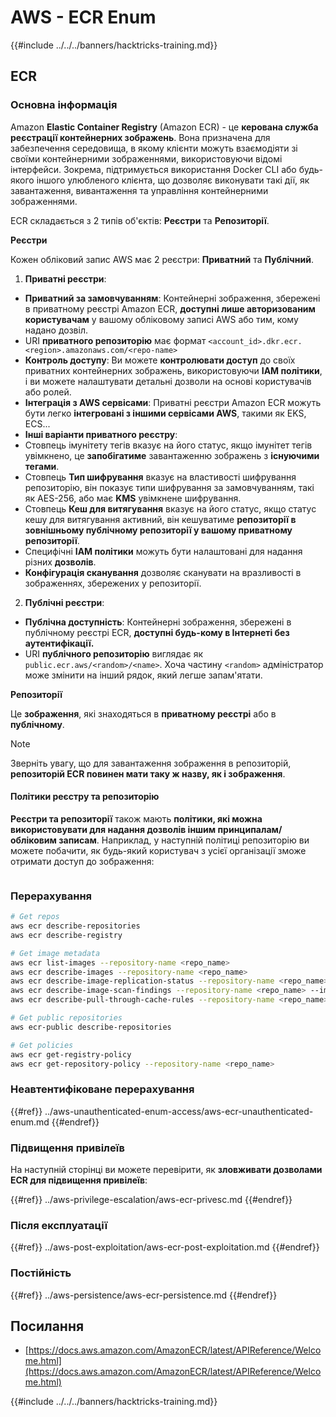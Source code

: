 # AWS - ECR Enum

{{#include ../../../banners/hacktricks-training.md}}

## ECR

### Основна інформація

Amazon **Elastic Container Registry** (Amazon ECR) - це **керована служба реєстрації контейнерних зображень**. Вона призначена для забезпечення середовища, в якому клієнти можуть взаємодіяти зі своїми контейнерними зображеннями, використовуючи відомі інтерфейси. Зокрема, підтримується використання Docker CLI або будь-якого іншого улюбленого клієнта, що дозволяє виконувати такі дії, як завантаження, вивантаження та управління контейнерними зображеннями.

ECR складається з 2 типів об'єктів: **Реєстри** та **Репозиторії**.

**Реєстри**

Кожен обліковий запис AWS має 2 реєстри: **Приватний** та **Публічний**.

1. **Приватні реєстри**:

- **Приватний за замовчуванням**: Контейнерні зображення, збережені в приватному реєстрі Amazon ECR, **доступні лише авторизованим користувачам** у вашому обліковому записі AWS або тим, кому надано дозвіл.
- URI **приватного репозиторію** має формат `<account_id>.dkr.ecr.<region>.amazonaws.com/<repo-name>`
- **Контроль доступу**: Ви можете **контролювати доступ** до своїх приватних контейнерних зображень, використовуючи **IAM політики**, і ви можете налаштувати детальні дозволи на основі користувачів або ролей.
- **Інтеграція з AWS сервісами**: Приватні реєстри Amazon ECR можуть бути легко **інтегровані з іншими сервісами AWS**, такими як EKS, ECS...
- **Інші варіанти приватного реєстру**:
- Стовпець імунітету тегів вказує на його статус, якщо імунітет тегів увімкнено, це **запобігатиме** завантаженню зображень з **існуючими тегами**.
- Стовпець **Тип шифрування** вказує на властивості шифрування репозиторію, він показує типи шифрування за замовчуванням, такі як AES-256, або має **KMS** увімкнене шифрування.
- Стовпець **Кеш для витягування** вказує на його статус, якщо статус кешу для витягування активний, він кешуватиме **репозиторії в зовнішньому публічному репозиторії у вашому приватному репозиторії**.
- Специфічні **IAM політики** можуть бути налаштовані для надання різних **дозволів**.
- **Конфігурація сканування** дозволяє сканувати на вразливості в зображеннях, збережених у репозиторії.

2. **Публічні реєстри**:

- **Публічна доступність**: Контейнерні зображення, збережені в публічному реєстрі ECR, **доступні будь-кому в Інтернеті без аутентифікації.**
- URI **публічного репозиторію** виглядає як `public.ecr.aws/<random>/<name>`. Хоча частину `<random>` адміністратор може змінити на інший рядок, який легше запам'ятати.

**Репозиторії**

Це **зображення**, які знаходяться в **приватному реєстрі** або в **публічному**.

> [!NOTE]
> Зверніть увагу, що для завантаження зображення в репозиторій, **репозиторій ECR повинен мати таку ж назву, як і зображення**.

#### Політики реєстру та репозиторію

**Реєстри та репозиторії** також мають **політики, які можна використовувати для надання дозволів іншим принципалам/обліковим записам**. Наприклад, у наступній політиці репозиторію ви можете побачити, як будь-який користувач з усієї організації зможе отримати доступ до зображення:

<figure><img src="../../../images/image (280).png" alt=""><figcaption></figcaption></figure>

### Перерахування
```bash
# Get repos
aws ecr describe-repositories
aws ecr describe-registry

# Get image metadata
aws ecr list-images --repository-name <repo_name>
aws ecr describe-images --repository-name <repo_name>
aws ecr describe-image-replication-status --repository-name <repo_name> --image-id <image_id>
aws ecr describe-image-scan-findings --repository-name <repo_name> --image-id <image_id>
aws ecr describe-pull-through-cache-rules --repository-name <repo_name> --image-id <image_id>

# Get public repositories
aws ecr-public describe-repositories

# Get policies
aws ecr get-registry-policy
aws ecr get-repository-policy --repository-name <repo_name>
```
### Неавтентифіковане перерахування

{{#ref}}
../aws-unauthenticated-enum-access/aws-ecr-unauthenticated-enum.md
{{#endref}}

### Підвищення привілеїв

На наступній сторінці ви можете перевірити, як **зловживати дозволами ECR для підвищення привілеїв**:

{{#ref}}
../aws-privilege-escalation/aws-ecr-privesc.md
{{#endref}}

### Після експлуатації

{{#ref}}
../aws-post-exploitation/aws-ecr-post-exploitation.md
{{#endref}}

### Постійність

{{#ref}}
../aws-persistence/aws-ecr-persistence.md
{{#endref}}

## Посилання

- [https://docs.aws.amazon.com/AmazonECR/latest/APIReference/Welcome.html](https://docs.aws.amazon.com/AmazonECR/latest/APIReference/Welcome.html)

{{#include ../../../banners/hacktricks-training.md}}
